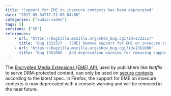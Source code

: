 ```yaml
---
title: "Support for EME on insecure contexts has been deprecated"
date: "2017-05-04T17:21:00-04:00"
categories: ["audio-video"]
tags: []
versions: ["55"]
references:
    - url: "https://bugzilla.mozilla.org/show_bug.cgi?id=1322517"
      title: "Bug 1322517 - [EME] Remove support for EME on insecure contexts"
    - url: "https://bugzilla.mozilla.org/show_bug.cgi?id=1361000"
      title: "Bug 1361000 - Add deprecation warning for removing support for EME on insecure contexts"
---
```

The [Encrypted Media Extensions (EME) API](https://developer.mozilla.org/en-US/docs/Web/API/Encrypted_Media_Extensions_API), used by publishers like *Netflix* to serve DRM-protected content, can only be used on [secure contexts](https://developer.mozilla.org/en-US/docs/Web/Security/Secure_Contexts) according to the latest spec. In Firefox, the support for EME on insecure contexts is now deprecated with a console warning and will be removed in the near future.
